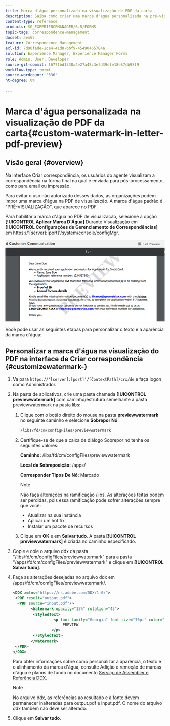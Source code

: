 ```yaml
---
title: Marca d'água personalizada na visualização de PDF da carta
description: Saiba como criar uma marca d'água personalizada na pré-visualização de PDF de correspondência.
content-type: reference
products: SG_EXPERIENCEMANAGER/6.5/FORMS
topic-tags: correspondence-management
docset: aem65
feature: Correspondence Management
exl-id: 7d90fade-1ca4-41d8-bbf9-45490465784a
solution: Experience Manager, Experience Manager Forms
role: Admin, User, Developer
source-git-commit: f6771bd1338a4e27a48c3efd39efe18e57cb98f9
workflow-type: tm+mt
source-wordcount: '336'
ht-degree: 0%

---
```


# Marca d&#39;água personalizada na visualização de PDF da carta{#custom-watermark-in-letter-pdf-preview}

## Visão geral {#overview}

Na interface Criar correspondência, os usuários do agente visualizam a correspondência na forma final na qual é enviada para pós-processamento, como para email ou impressão.

Para evitar o uso não autorizado desses dados, as organizações podem impor uma marca d&#39;água na PDF de visualização. A marca d&#39;água padrão é &quot;PRÉ-VISUALIZAÇÃO&quot;, que aparece no PDF.

Para habilitar a marca d&#39;água no PDF de visualização, selecione a opção **[!UICONTROL Aplicar Marca D&#39;Água]** Durante Visualização em **[!UICONTROL Configurações de Gerenciamento de Correspondências]** em https://&#39;[server]:[port]&#39;/system/console/configMgr.

![marca-d&#39;água padrão](assets/default-watermark.png)

Você pode usar as seguintes etapas para personalizar o texto e a aparência da marca d&#39;água:

## Personalizar a marca d&#39;água na visualização do PDF na interface de Criar correspondência {#customizewatermark-}

1. Vá para `https://'[server]:[port]'/[ContextPath]/crx/de` e faça logon como Administrador.
1. Na pasta de aplicativos, crie uma pasta chamada **[!UICONTROL previewwatermark]** com caminho/estrutura semelhante à pasta previewwatermark na pasta libs:

   1. Clique com o botão direito do mouse na pasta **previewwatermark** no seguinte caminho e selecione **Sobrepor Nó**:

      `/libs/fd/cm/configFiles/previewwatermark`

   1. Certifique-se de que a caixa de diálogo Sobrepor nó tenha os seguintes valores:

      **Caminho:** /libs/fd/cm/configFiles/previewwatermark

      **Local de Sobreposição:** /apps/

      **Corresponder Tipos De Nó:** Marcado

      >[!NOTE]
      >
      >Não faça alterações na ramificação /libs. As alterações feitas podem ser perdidas, pois essa ramificação pode sofrer alterações sempre que você:
      >
      >    
      >    
      >    * Atualizar na sua instância
      >    * Aplicar um hot fix
      >    * Instalar um pacote de recursos
      >    
      >

   1. Clique em **OK** e em **Salvar tudo**. A pasta **[!UICONTROL previewwatermark]** é criada no caminho especificado.

1. Copie e cole o arquivo ddx da pasta &quot;/libs/fd/cm/configFiles/previewwatermark&quot; para a pasta &quot;/apps/fd/cm/configFiles/previewwatermark&quot; e clique em **[!UICONTROL Salvar tudo]**.
1. Faça as alterações desejadas no arquivo ddx em /apps/fd/cm/configFiles/previewwatermark/.

   ```xml
   <DDX xmlns="https://ns.adobe.com/DDX/1.0/">
    <PDF result="output.pdf">
     <PDF source="input.pdf"/>
           <Watermark opacity="15%" rotation="45">
            <StyledText>
                     <p font-family="Georgia" font-size="70pt" color="black" font-weight="bold">
                         PREVIEW
                    </p>
            </StyledText>
           </Watermark>
    </PDF>
   </DDX>
   ```

   Para obter informações sobre como personalizar a aparência, o texto e o alinhamento da marca d&#39;água, consulte Adição e remoção de marcas d&#39;água e planos de fundo no documento [Serviço de Assembler e Referência DDX](https://help.adobe.com/en_US/livecycle/11.0/ddxRef.pdf).

   >[!NOTE]
   >
   >No arquivo ddx, as referências ao resultado e à fonte devem permanecer inalteradas para output.pdf e input.pdf. O nome do arquivo ddx também não deve ser alterado.

1. Clique em **Salvar tudo**.
